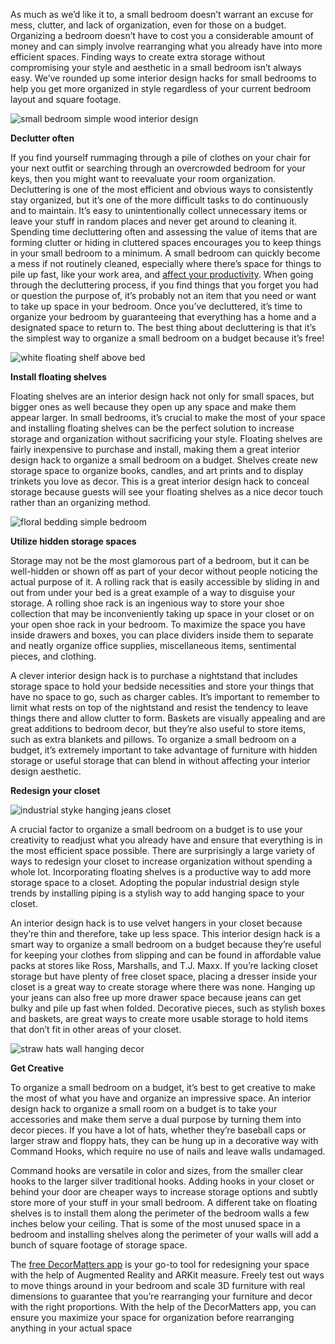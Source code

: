 As much as we’d like it to, a small bedroom doesn’t warrant an excuse for mess, clutter, and lack of organization, even for those on a budget. Organizing a bedroom doesn’t have to cost you a considerable amount of money and can simply involve rearranging what you already have into more efficient spaces. Finding ways to create extra storage without compromising your style and aesthetic in a small bedroom isn’t always easy. We’ve rounded up some interior design hacks for small bedrooms to help you get more organized in style regardless of your current bedroom layout and square footage.

![small bedroom simple wood interior design](https://didr9pubr8qfh.cloudfront.net/blog/blog-page/blog-page-19/small-bedroom-simple-wood-interior-design.jpg)

**Declutter often**

If you find yourself rummaging through a pile of clothes on your chair for your next outfit or searching through an overcrowded bedroom for your keys, then you might want to reevaluate your room organization. Decluttering is one of the most efficient and obvious ways to consistently stay organized, but it’s one of the more difficult tasks to do continuously and to maintain. It’s easy to unintentionally collect unnecessary items or leave your stuff in random places and never get around to cleaning it. Spending time decluttering often and assessing the value of items that are forming clutter or hiding in cluttered spaces encourages you to keep things in your small bedroom to a minimum. A small bedroom can quickly become a mess if not routinely cleaned, especially where there’s space for things to pile up fast, like your work area, and [affect your productivity](https://decormatters.app/blog/9/office-decor-matters-how-to-decorate-a-productive-office-space). When going through the decluttering process, if you find things that you forget you had or question the purpose of, it’s probably not an item that you need or want to take up space in your bedroom. Once you’ve decluttered, it’s time to organize your bedroom by guaranteeing that everything has a home and a designated space to return to. The best thing about decluttering is that it’s the simplest way to organize a small bedroom on a budget because it’s free!

![white floating shelf above bed](https://didr9pubr8qfh.cloudfront.net/blog/blog-page/blog-page-19/white-floating-shelf-above-bed.jpg)

**Install floating shelves**

Floating shelves are an interior design hack not only for small spaces, but bigger ones as well because they open up any space and make them appear larger. In small bedrooms, it’s crucial to make the most of your space and installing floating shelves can be the perfect solution to increase storage and organization without sacrificing your style. Floating shelves are fairly inexpensive to purchase and install, making them a great interior design hack to organize a small bedroom on a budget. Shelves create new storage space to organize books, candles, and art prints and to display trinkets you love as decor. This is a great interior design hack to conceal storage because guests will see your floating shelves as a nice decor touch rather than an organizing method.

![floral bedding simple bedroom](https://didr9pubr8qfh.cloudfront.net/blog/blog-page/blog-page-19/floral-bedding-simple-bedroom.jpg)

**Utilize hidden storage spaces**

Storage may not be the most glamorous part of a bedroom, but it can be well-hidden or shown off as part of your decor without people noticing the actual purpose of it. A rolling rack that is easily accessible by sliding in and out from under your bed is a great example of a way to disguise your storage. A rolling shoe rack is an ingenious way to store your shoe collection that may be inconveniently taking up space in your closet or on your open shoe rack in your bedroom. To maximize the space you have inside drawers and boxes, you can place dividers inside them to separate and neatly organize office supplies, miscellaneous items, sentimental pieces, and clothing.

A clever interior design hack is to purchase a nightstand that includes storage space to hold your bedside necessities and store your things that have no space to go, such as charger cables. It’s important to remember to limit what rests on top of the nightstand and resist the tendency to leave things there and allow clutter to form. Baskets are visually appealing and are great additions to bedroom decor, but they’re also useful to store items, such as extra blankets and pillows. To organize a small bedroom on a budget, it’s extremely important to take advantage of furniture with hidden storage or useful storage that can blend in without affecting your interior design aesthetic.

**Redesign your closet**

![industrial styke hanging jeans closet](https://didr9pubr8qfh.cloudfront.net/blog/blog-page/blog-page-19/industrial-styke-hanging-jeans-closet.jpg)



A crucial factor to organize a small bedroom on a budget is to use your creativity to readjust what you already have and ensure that everything is in the most efficient space possible. There are surprisingly a large variety of ways to redesign your closet to increase organization without spending a whole lot. Incorporating floating shelves is a productive way to add more storage space to a closet. Adopting the popular industrial design style trends by installing piping is a stylish way to add hanging space to your closet.

An interior design hack is to use velvet hangers in your closet because they’re thin and therefore, take up less space. This interior design hack is a smart way to organize a small bedroom on a budget because they’re useful for keeping your clothes from slipping and can be found in affordable value packs at stores like Ross, Marshalls, and T.J. Maxx. If you’re lacking closet storage but have plenty of free closet space, placing a dresser inside your closet is a great way to create storage where there was none. Hanging up your jeans can also free up more drawer space because jeans can get bulky and pile up fast when folded. Decorative pieces, such as stylish boxes and baskets, are great ways to create more usable storage to hold items that don’t fit in other areas of your closet.

![straw hats wall hanging decor](https://didr9pubr8qfh.cloudfront.net/blog/blog-page/blog-page-19/straw-hats-wall-hanging-decor.jpg)

**Get Creative**

To organize a small bedroom on a budget, it’s best to get creative to make the most of what you have and organize an impressive space. An interior design hack to organize a small room on a budget is to take your accessories and make them serve a dual purpose by turning them into decor pieces. If you have a lot of hats, whether they’re baseball caps or larger straw and floppy hats, they can be hung up in a decorative way with Command Hooks, which require no use of nails and leave walls undamaged.

Command hooks are versatile in color and sizes, from the smaller clear hooks to the larger silver traditional hooks. Adding hooks in your closet or behind your door are cheaper ways to increase storage options and subtly store more of your stuff in your small bedroom. A different take on floating shelves is to install them along the perimeter of the bedroom walls a few inches below your ceiling. That is some of the most unused space in a bedroom and installing shelves along the perimeter of your walls will add a bunch of square footage of storage space.

The [free DecorMatters app](https://decormatters.app.link/interior-design-hacks/organize-a-small-bedroom) is your go-to tool for redesigning your space with the help of Augmented Reality and ARKit measure. Freely test out ways to move things around in your bedroom and scale 3D furniture with real dimensions to guarantee that you’re rearranging your furniture and decor with the right proportions. With the help of the DecorMatters app, you can ensure you maximize your space for organization before rearranging anything in your actual space